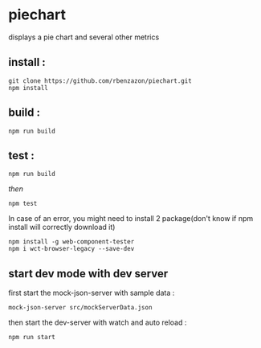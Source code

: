 # piechart
displays a pie chart and several other metrics

## install :
```
git clone https://github.com/rbenzazon/piechart.git
npm install
```

## build :
```
npm run build
```

## test :
```
npm run build
```
*then*
```
npm test
```
In case of an error, you might need to install 2 package(don't know if npm install will correctly download it)
```
npm install -g web-component-tester
npm i wct-browser-legacy --save-dev
```


## start dev mode with dev server
first start the mock-json-server with sample data :
```
mock-json-server src/mockServerData.json
```
then start the dev-server with watch and auto reload :
```
npm run start
```